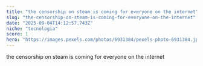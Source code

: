 ```yaml
---
title: "the censorship on steam is coming for everyone on the internet"
slug: "the-censorship-on-steam-is-coming-for-everyone-on-the-internet"
date: "2025-09-04T14:12:57.743Z"
niche: "tecnologia"
score: 1
hero: "https://images.pexels.com/photos/6931384/pexels-photo-6931384.jpeg?auto=compress&cs=tinysrgb&fit=crop&h=627&w=1200&auto=compress&cs=tinysrgb&w=1024&h=576&fit=crop"
---
```


the censorship on steam is coming for everyone on the internet
